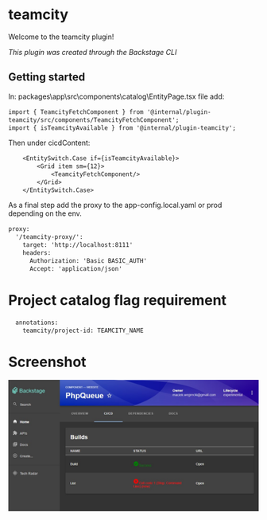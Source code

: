 # teamcity

Welcome to the teamcity plugin!

_This plugin was created through the Backstage CLI_

## Getting started

In: packages\app\src\components\catalog\EntityPage.tsx file add:
```
import { TeamcityFetchComponent } from '@internal/plugin-teamcity/src/components/TeamcityFetchComponent';
import { isTeamcityAvailable } from '@internal/plugin-teamcity';
```

Then under cicdContent:
```
    <EntitySwitch.Case if={isTeamcityAvailable}>
        <Grid item sm={12}>
            <TeamcityFetchComponent/>
        </Grid>
    </EntitySwitch.Case>
```

As a final step add the proxy to the app-config.local.yaml or prod depending on the env.

```
proxy:
  '/teamcity-proxy/':
    target: 'http://localhost:8111'
    headers:
      Authorization: 'Basic BASIC_AUTH'
      Accept: 'application/json'
```

# Project catalog flag requirement
```
  annotations:
    teamcity/project-id: TEAMCITY_NAME
```


# Screenshot
![error](assets/sample.jpg)